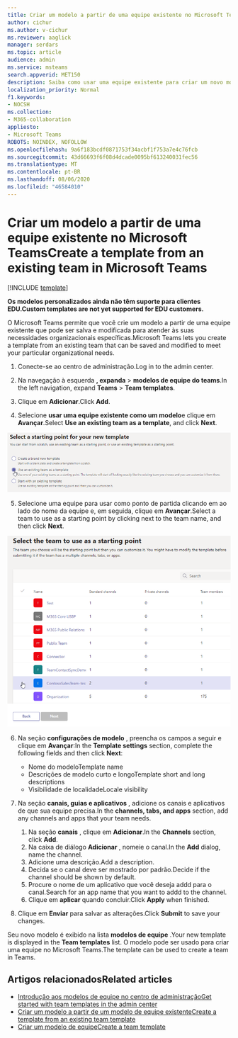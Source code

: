 ```yaml
---
title: Criar um modelo a partir de uma equipe existente no Microsoft Teams
author: cichur
ms.author: v-cichur
ms.reviewer: aaglick
manager: serdars
ms.topic: article
audience: admin
ms.service: msteams
search.appverid: MET150
description: Saiba como usar uma equipe existente para criar um novo modelo no Microsoft Teams.
localization_priority: Normal
f1.keywords:
- NOCSH
ms.collection:
- M365-collaboration
appliesto:
- Microsoft Teams
ROBOTS: NOINDEX, NOFOLLOW
ms.openlocfilehash: 9a6f183bcdf0871753f34acbf1f753a7e4c76fcb
ms.sourcegitcommit: 43d66693f6f08d4dcade0095bf613240031fec56
ms.translationtype: MT
ms.contentlocale: pt-BR
ms.lasthandoff: 08/06/2020
ms.locfileid: "46584010"
---
```

# <a name="create-a-template-from-an-existing-team-in-microsoft-teams"></a><span data-ttu-id="0b4d8-103">Criar um modelo a partir de uma equipe existente no Microsoft Teams</span><span class="sxs-lookup"><span data-stu-id="0b4d8-103">Create a template from an existing team in Microsoft Teams</span></span>

[!INCLUDE [template](includes/preview-feature.md)]

<span data-ttu-id="0b4d8-104">**Os modelos personalizados ainda não têm suporte para clientes EDU.**</span><span class="sxs-lookup"><span data-stu-id="0b4d8-104">**Custom templates are not yet supported for EDU customers.**</span></span>

<span data-ttu-id="0b4d8-105">O Microsoft Teams permite que você crie um modelo a partir de uma equipe existente que pode ser salva e modificada para atender às suas necessidades organizacionais específicas.</span><span class="sxs-lookup"><span data-stu-id="0b4d8-105">Microsoft Teams lets you create a template from an existing team that can be saved and modified to meet your particular organizational needs.</span></span>

1. <span data-ttu-id="0b4d8-106">Conecte-se ao centro de administração.</span><span class="sxs-lookup"><span data-stu-id="0b4d8-106">Log in to the admin center.</span></span>

2. <span data-ttu-id="0b4d8-107">Na navegação à esquerda **, expanda**  >  **modelos de equipe do teams**.</span><span class="sxs-lookup"><span data-stu-id="0b4d8-107">In the left navigation, expand **Teams** > **Team templates**.</span></span>

3. <span data-ttu-id="0b4d8-108">Clique em **Adicionar**.</span><span class="sxs-lookup"><span data-stu-id="0b4d8-108">Click **Add**.</span></span>

4. <span data-ttu-id="0b4d8-109">Selecione **usar uma equipe existente como um modelo**e clique em **Avançar**.</span><span class="sxs-lookup"><span data-stu-id="0b4d8-109">Select **Use an existing team as a template**, and click **Next**.</span></span>

 ![Uma imagem da tela de ponto inicial dos modelos de equipe com o uso de uma equipe existente como um modelo realçado.](media/team-existing-team-as-template.png)

5. <span data-ttu-id="0b4d8-111">Selecione uma equipe para usar como ponto de partida clicando em ao lado do nome da equipe e, em seguida, clique em **Avançar**.</span><span class="sxs-lookup"><span data-stu-id="0b4d8-111">Select a team to use as a starting point by clicking next to the team name, and then click **Next**.</span></span>

![Uma imagem da lista de equipes com uma equipe realçada.](media/team-existing-team-selection.png)

6. <span data-ttu-id="0b4d8-113">Na seção **configurações de modelo** , preencha os campos a seguir e clique em **Avançar**:</span><span class="sxs-lookup"><span data-stu-id="0b4d8-113">In the **Template settings** section, complete the following fields and then click **Next**:</span></span>
    - <span data-ttu-id="0b4d8-114">Nome do modelo</span><span class="sxs-lookup"><span data-stu-id="0b4d8-114">Template name</span></span>
    - <span data-ttu-id="0b4d8-115">Descrições de modelo curto e longo</span><span class="sxs-lookup"><span data-stu-id="0b4d8-115">Template short and long descriptions</span></span>
    - <span data-ttu-id="0b4d8-116">Visibilidade de localidade</span><span class="sxs-lookup"><span data-stu-id="0b4d8-116">Locale visibility</span></span>  
  
7. <span data-ttu-id="0b4d8-117">Na seção **canais, guias e aplicativos** , adicione os canais e aplicativos de que sua equipe precisa.</span><span class="sxs-lookup"><span data-stu-id="0b4d8-117">In the **channels, tabs, and apps** section, add any channels and apps that your team needs.</span></span>

    1. <span data-ttu-id="0b4d8-118">Na seção **canais** , clique em **Adicionar**.</span><span class="sxs-lookup"><span data-stu-id="0b4d8-118">In the **Channels** section, click **Add**.</span></span>
    2. <span data-ttu-id="0b4d8-119">Na caixa de diálogo **Adicionar** , nomeie o canal.</span><span class="sxs-lookup"><span data-stu-id="0b4d8-119">In the **Add** dialog, name the channel.</span></span>
    3. <span data-ttu-id="0b4d8-120">Adicione uma descrição.</span><span class="sxs-lookup"><span data-stu-id="0b4d8-120">Add a description.</span></span>
    4. <span data-ttu-id="0b4d8-121">Decida se o canal deve ser mostrado por padrão.</span><span class="sxs-lookup"><span data-stu-id="0b4d8-121">Decide if the channel should be shown by default.</span></span>
    5. <span data-ttu-id="0b4d8-122">Procure o nome de um aplicativo que você deseja addd para o canal.</span><span class="sxs-lookup"><span data-stu-id="0b4d8-122">Search for an app name that you want to addd to the channel.</span></span>
    6. <span data-ttu-id="0b4d8-123">Clique em **aplicar** quando concluir.</span><span class="sxs-lookup"><span data-stu-id="0b4d8-123">Click **Apply** when finished.</span></span>

8. <span data-ttu-id="0b4d8-124">Clique em **Enviar** para salvar as alterações.</span><span class="sxs-lookup"><span data-stu-id="0b4d8-124">Click **Submit** to save your changes.</span></span>

<span data-ttu-id="0b4d8-125">Seu novo modelo é exibido na lista **modelos de equipe** .</span><span class="sxs-lookup"><span data-stu-id="0b4d8-125">Your new template is displayed in the **Team templates** list.</span></span> <span data-ttu-id="0b4d8-126">O modelo pode ser usado para criar uma equipe no Microsoft Teams.</span><span class="sxs-lookup"><span data-stu-id="0b4d8-126">The template can be used to create a team in Teams.</span></span>

## <a name="related-articles"></a><span data-ttu-id="0b4d8-127">Artigos relacionados</span><span class="sxs-lookup"><span data-stu-id="0b4d8-127">Related articles</span></span>

- [<span data-ttu-id="0b4d8-128">Introdução aos modelos de equipe no centro de administração</span><span class="sxs-lookup"><span data-stu-id="0b4d8-128">Get started with team templates in the admin center</span></span>](get-started-with-teams-templates-in-the-admin-console.md)
- [<span data-ttu-id="0b4d8-129">Criar um modelo a partir de um modelo de equipe existente</span><span class="sxs-lookup"><span data-stu-id="0b4d8-129">Create a template from an existing team template</span></span>](create-template-from-existing-template.md)
- [<span data-ttu-id="0b4d8-130">Criar um modelo de equipe</span><span class="sxs-lookup"><span data-stu-id="0b4d8-130">Create a team template</span></span>](create-a-team-template.md)
